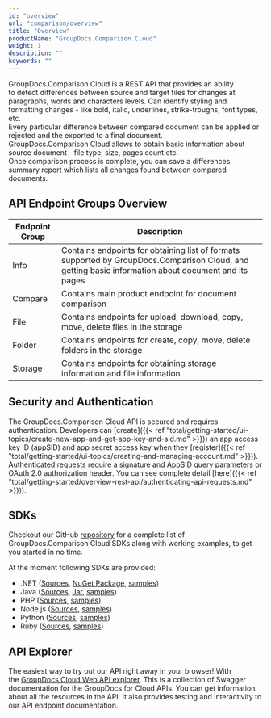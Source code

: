 ```yaml
---
id: "overview"
url: "comparison/overview"
title: "Overview"
productName: "GroupDocs.Comparison Cloud"
weight: 1
description: ""
keywords: ""
---
```

GroupDocs.Comparison Cloud is a REST API that provides an ability to detect differences between source and target files for changes at paragraphs, words and characters levels. Can identify styling and formatting changes - like bold, italic, underlines, strike-troughs, font types, etc.  
Every particular difference between compared document can be applied or rejected and the exported to a final document.  
GroupDocs.Comparison Cloud allows to obtain basic information about source document - file type, size, pages count etc.  
Once comparison process is complete, you can save a differences summary report which lists all changes found between compared documents.

## API Endpoint Groups Overview ##

|Endpoint Group|Description
|---|---
|Info|Contains endpoints for obtaining list of formats supported by GroupDocs.Comparison Cloud, and getting basic information about document and its pages
|Compare|Contains main product endpoint for document comparison
|File|Contains endpoints for upload, download, copy, move, delete files in the storage
|Folder|Contains endpoints for create, copy, move, delete folders in the storage
|Storage|Contains endpoints for obtaining storage information and file information

## Security and Authentication ##

The GroupDocs.Comparison Cloud API is secured and requires authentication. Developers can [create]({{< ref "total/getting-started/ui-topics/create-new-app-and-get-app-key-and-sid.md" >}})) an app access key ID (appSID) and app secret access key when they [register]({{< ref "total/getting-started/ui-topics/creating-and-managing-account.md" >}})). Authenticated requests require a signature and AppSID query parameters or OAuth 2.0 authorization header. You can see complete detail [here]({{< ref "total/getting-started/overview-rest-api/authenticating-api-requests.md" >}})).

## SDKs ##

Checkout our GitHub [repository](https://github.com/groupdocs-comparison-cloud) for a complete list of GroupDocs.Comparison Cloud SDKs along with working examples, to get you started in no time.  

At the moment following SDKs are provided:  

* .NET ([Sources](https://github.com/groupdocs-comparison-cloud/groupdocs-comparison-cloud-dotnet), [NuGet Package](https://www.nuget.org/packages/GroupDocs.Comparison-Cloud), [samples](https://github.com/groupdocs-comparison-cloud/groupdocs-comparison-cloud-dotnet-samples))
* Java ([Sources](https://github.com/groupdocs-comparison-cloud/groupdocs-comparison-cloud-java), [Jar](https://repository.groupdocs.cloud/webapp/#/artifacts/browse/tree/General/repo/com/groupdocs/groupdocs-comparison-cloud), [samples](https://github.com/groupdocs-comparison-cloud/groupdocs-comparison-cloud-java-samples))
* PHP ([Sources](https://github.com/groupdocs-comparison-cloud/groupdocs-comparison-cloud-php), [samples](https://github.com/groupdocs-comparison-cloud/groupdocs-comparison-cloud-php-samples))
* Node.js ([Sources](https://github.com/groupdocs-comparison-cloud/groupdocs-comparison-cloud-node), [samples](https://github.com/groupdocs-comparison-cloud/groupdocs-comparison-cloud-node-samples))
* Python ([Sources](https://github.com/groupdocs-comparison-cloud/groupdocs-comparison-cloud-python), [samples](https://github.com/groupdocs-comparison-cloud/groupdocs-comparison-cloud-python-samples))
* Ruby ([Sources](https://github.com/groupdocs-comparison-cloud/groupdocs-comparison-cloud-ruby), [samples](https://github.com/groupdocs-comparison-cloud/groupdocs-comparison-cloud-ruby-samples))

## API Explorer ##

The easiest way to try out our API right away in your browser! With the [GroupDocs Cloud Web API explorer](https://apireference.groupdocs.cloud/comparison/). This is a collection of Swagger documentation for the GroupDocs for Cloud APIs. You can get information about all the resources in the API. It also provides testing and interactivity to our API endpoint documentation.
